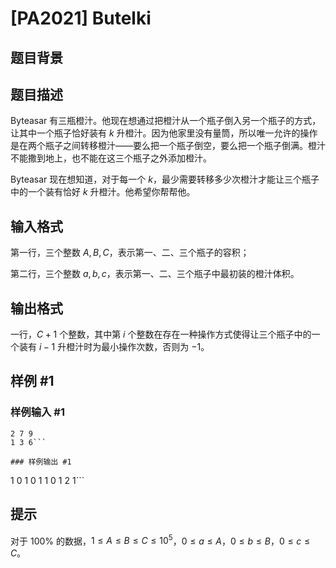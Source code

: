 # [PA2021] Butelki

## 题目背景



## 题目描述

Byteasar 有三瓶橙汁。他现在想通过把橙汁从一个瓶子倒入另一个瓶子的方式，让其中一个瓶子恰好装有 $k$ 升橙汁。因为他家里没有量筒，所以唯一允许的操作是在两个瓶子之间转移橙汁——要么把一个瓶子倒空，要么把一个瓶子倒满。橙汁不能撒到地上，也不能在这三个瓶子之外添加橙汁。

Byteasar 现在想知道，对于每一个 $k$，最少需要转移多少次橙汁才能让三个瓶子中的一个装有恰好 $k$ 升橙汁。他希望你帮帮他。

## 输入格式

第一行，三个整数 $A, B, C$，表示第一、二、三个瓶子的容积；

第二行，三个整数 $a, b, c$，表示第一、二、三个瓶子中最初装的橙汁体积。

## 输出格式

一行，$C + 1$ 个整数，其中第 $i$ 个整数在存在一种操作方式使得让三个瓶子中的一个装有 $i - 1$ 升橙汁时为最小操作次数，否则为 $-1$。

## 样例 #1

### 样例输入 #1
```
2 7 9
1 3 6```

### 样例输出 #1

```
1 0 1 0 1 1 0 1 2 1```

## 提示

对于 $100\%$ 的数据，$1 \leq A \leq B \leq C \leq 10^5$，$0 \leq a \leq A$，$0 \leq b \leq B$，$0 \leq c \leq C$。
